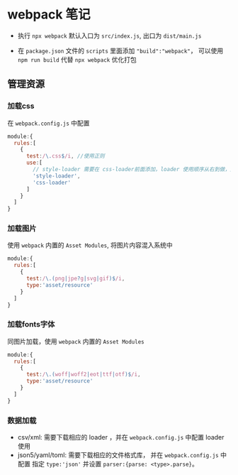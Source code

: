 # webpack 笔记

- 执行 `npx webpack` 默认入口为 `src/index.js`, 出口为 `dist/main.js`

- 在 `package.json` 文件的 `scripts` 里面添加 `"build":"webpack"`， 可以使用 `npm run build` 代替 `npx webpack` 优化打包


## 管理资源
###  加载css
在 `webpack.config.js` 中配置
```js
module:{
  rules:[
    {
      test:/\.css$/i, //使用正则
      use:[
        // style-loader 需要在 css-loader前面添加，loader 使用顺序从右到做，从下到上。需要先 css-loader 先加载 css， style-loader 才能把样式内联到出口文件内
        'style-loader', 
        'css-loader'
      ]
    }
  ]
}
```


### 加载图片
使用 `webpack` 内置的 `Asset Modules`, 将图片内容混入系统中

```js
module:{
  rules:[
    {
      test:/\.(png|jpe?g|svg|gif)$/i,
      type:'asset/resource'
    }
  ]
}
```


### 加载fonts字体
同图片加载，使用 `webpack` 内置的 `Asset Modules`
```js
module:{
  rules:[
    {
      test:/\.(woff|woff2|eot|ttf|otf)$/i,
      type:'asset/resource'
    }
  ]
}
```

### 数据加载
- csv/xml: 需要下载相应的 loader ，并在 `webpack.config.js` 中配置 loader 使用
- json5/yaml/toml: 需要下载相应的文件格式库， 并在 `webpack.config.js`  中配置 指定 `type:'json'` 并设置 `parser:{parse: <type>.parse}`。